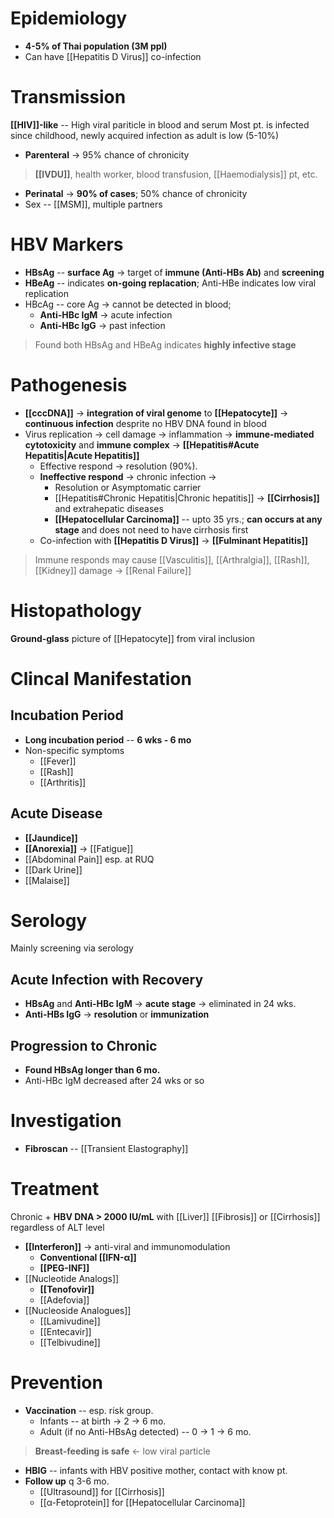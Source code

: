 # Epidemiology
- **4-5% of Thai population (3M ppl)**
- Can have [[Hepatitis D Virus]] co-infection

# Transmission
**[[HIV]]-like** -- High viral pariticle in blood and serum
Most pt. is infected since childhood, newly acquired infection as adult is low (5-10%)
- **Parenteral** -> 95% chance of chronicity
> **[[IVDU]]**, health worker, blood transfusion, [[Haemodialysis]] pt, etc.
- **Perinatal** -> **90% of cases**; 50% chance of chronicity
- Sex -- [[MSM]], multiple partners

# HBV Markers
- **HBsAg** -- **surface Ag** -> target of **immune (Anti-HBs Ab)** and **screening**
- **HBeAg** -- indicates **on-going replacation**; Anti-HBe indicates low viral replication
- HBcAg -- core Ag -> cannot be detected in blood;
	- **Anti-HBc IgM** -> acute infection
	- **Anti-HBc IgG** -> past infection
> Found both HBsAg and HBeAg indicates **highly infective stage** 

# Pathogenesis
- **[[cccDNA]]** -> **integration of viral genome** to **[[Hepatocyte]]** -> **continuous infection** desprite no HBV DNA found in blood
- Virus replication -> cell damage -> inflammation -> **immune-mediated cytotoxicity** and **immune complex** -> **[[Hepatitis#Acute Hepatitis|Acute Hepatitis]]**
	- Effective respond -> resolution (90%).
	- **Ineffective respond** -> chronic infection ->
		- Resolution or Asymptomatic carrier
		- [[Hepatitis#Chronic Hepatitis|Chronic hepatitis]] -> **[[Cirrhosis]]** and extrahepatic diseases
		- **[[Hepatocellular Carcinoma]]** -- upto 35 yrs.; **can occurs at any stage** and does not need to have cirrhosis first
	- Co-infection with **[[Hepatitis D Virus]]** -> **[[Fulminant Hepatitis]]**
> Immune responds may cause [[Vasculitis]], [[Arthralgia]], [[Rash]], [[Kidney]] damage -> [[Renal Failure]]

# Histopathology
**Ground-glass** picture of [[Hepatocyte]] from viral inclusion

# Clincal Manifestation
## Incubation Period
- **Long incubation period** -- **6 wks - 6 mo**
- Non-specific symptoms
	- [[Fever]]
	- [[Rash]]
	- [[Arthritis]]

## Acute Disease
- **[[Jaundice]]**
- **[[Anorexia]]** -> [[Fatigue]]
- [[Abdominal Pain]] esp. at RUQ
- [[Dark Urine]]
- [[Malaise]]

# Serology
Mainly screening via serology

## Acute Infection with Recovery
- **HBsAg** and **Anti-HBc IgM** -> **acute stage** -> eliminated in 24 wks. 
- **Anti-HBs IgG** -> **resolution** or **immunization**   

## Progression to Chronic
- **Found HBsAg longer than 6 mo.**
- Anti-HBc IgM decreased after 24 wks or so

# Investigation
- **Fibroscan** -- [[Transient Elastography]]

# Treatment
Chronic + **HBV DNA > 2000 IU/mL** with [[Liver]] [[Fibrosis]] or [[Cirrhosis]] regardless of ALT level

- **[[Interferon]]** -> anti-viral and immunomodulation
	- **Conventional [[IFN-α]]**
	- **[[PEG-INF]]**
- [[Nucleotide Analogs]]
	- **[[Tenofovir]]**
	- [[Adefovia]]
- [[Nucleoside Analogues]]
	- [[Lamivudine]]
	- [[Entecavir]]
	- [[Telbivudine]]

# Prevention
- **Vaccination** -- esp. risk group. 
	- Infants -- at birth -> 2 -> 6 mo.
	- Adult (if no Anti-HBsAg detected) -- 0 -> 1 -> 6 mo.
> **Breast-feeding is safe** <- low viral particle
- **HBIG** -- infants with HBV positive mother, contact with know pt.
- **Follow up** q 3-6 mo.
	- [[Ultrasound]] for [[Cirrhosis]]
	- [[α-Fetoprotein]] for [[Hepatocellular Carcinoma]]